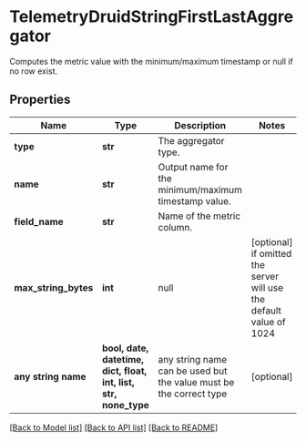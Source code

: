 # TelemetryDruidStringFirstLastAggregator

Computes the metric value with the minimum/maximum timestamp or null if no row exist.
## Properties
Name | Type | Description | Notes
------------ | ------------- | ------------- | -------------
**type** | **str** | The aggregator type. | 
**name** | **str** | Output name for the minimum/maximum timestamp value. | 
**field_name** | **str** | Name of the metric column. | 
**max_string_bytes** | **int** | null | [optional]  if omitted the server will use the default value of 1024
**any string name** | **bool, date, datetime, dict, float, int, list, str, none_type** | any string name can be used but the value must be the correct type | [optional]

[[Back to Model list]](../README.md#documentation-for-models) [[Back to API list]](../README.md#documentation-for-api-endpoints) [[Back to README]](../README.md)


